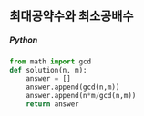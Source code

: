 ## 최대공약수와 최소공배수

##### Python

```python
from math import gcd
def solution(n, m):
    answer = []
    answer.append(gcd(n,m))
    answer.append(n*m/gcd(n,m))
    return answer
```

